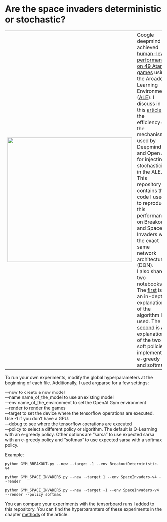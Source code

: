 # Are the space invaders deterministic or stochastic?

<table bordercolor:red>
    <tr>
        <td><img src="GymBreakout-20200906194629-15893-427.0_small.gif" width="400" /></td>
        <td valign="top">
          Google deepmind achieved <a href="https://www.nature.com/articles/nature14236">human-level performance on 49 Atari games</a> 
          using the Arcade Learning Environment (<a href="https://arxiv.org/abs/1207.4708">ALE</a>). 
          I discuss in this <a href="https://medium.com/@nicolasmaquaire/are-the-space-invaders-deterministic-or-stochastic-595a30becae2">article</a> 
          the efficiency of the mechanisms used by Deepmind and Open AI for injecting stochasticity in the ALE.<br>
          This repository contains the code I used to reproduce this performance on Breakout and Space Invaders with the exact same network architecture (DQN).<br>
          I also shared two notebooks. The <a href="https://github.com/NicMaq/Reinforcement-Learning/blob/master/Breakout_explained.ipynb">first</a>
          is an in-depth explanation of the algorithm I used. The <a href="https://github.com/NicMaq/Reinforcement-Learning/blob/master/e_greedy_and_softmax_explained.ipynb">second</a> is an explanation of the two soft policies I implemented: e-greedy and softmax.
        </td>
    </tr>
</table>

To run your own experiments, modify the global hyperparameters at the beginning of each file. Additionally, I used argparse for a few settings: <br>

--new to create a new model <br>
--name name_of_the_model to use an existing model<br>
--env name_of_the_environment to set the OpenAI Gym environment<br>
--render to render the games<br>
--target to set the device where the tensorflow operations are executed. Use -1 if you don’t have a GPU.<br>
--debug to see where the tensorflow operations are executed<br>
--policy to select a different policy or algorithm. The default is Q-Learning with an e-greedy policy. Other options are “sarsa” to use expected sarsa with an e-greedy policy and “softmax” to use expected sarsa with a softmax policy.

Example: 
```
python GYM_BREAKOUT.py --new --target -1 --env BreakoutDeterministic-v4
```
```
python GYM_SPACE_INVADERS.py --new --target 1 --env SpaceInvaders-v4 --render
```
```
python GYM_SPACE_INVADERS.py --new --target -1 --env SpaceInvaders-v4 --render --policy softmax
```

You can compare your experiments with the tensorboard runs I added to this repository. You can find the hyperparamters of these experiments in the chapter [methods](https://docs.google.com/document/d/e/2PACX-1vQVP3qsMYCQrchrfmr2zznL_lFt-bHGgbolr40VxdMKab3k3ksDapX7b_XqjZXmnXuZTVOhqR_QJy_n/pub) of the article.
